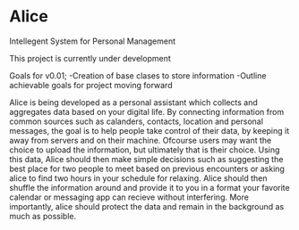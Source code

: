 # Alice
Intellegent System for Personal Management

This project is currently under development

Goals for v0.01;
-Creation of base clases to store information
-Outline achievable goals for project moving forward


Alice is being developed as a personal assistant which collects and aggregates data based on your digital life.
By connecting information from common sources such as calanders, contacts, location and personal messages, the goal is 
to help people take control of their data, by keeping it away from servers and on their machine. Ofcourse users may want the choice to 
upload the information, but ultimately that is their choice. Using this data, Alice should then make simple decisions 
such as suggesting the best place for two people to meet based on previous encounters or asking alice to find two hours
in your schedule for relaxing. Alice should then shuffle the information around and provide it to you in a format your
favorite calendar or messaging app can recieve without interfering. More importantly, alice should protect the data 
and remain in the background as much as possible.
